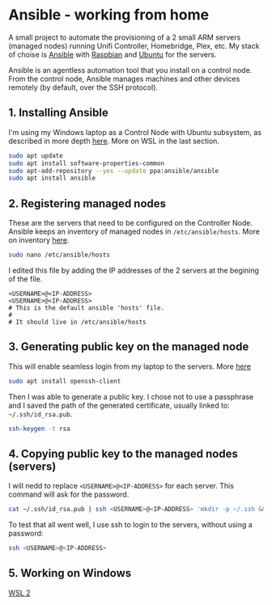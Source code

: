 # Ansible - working from home

A small project to automate the provisioning of a 2 small ARM servers (managed nodes) running Unifi Controller, Homebridge, Plex, etc.
My stack of choise is [Ansible](https://docs.ansible.com/ansible/latest/) with [Raspbian](https://github.com/homebridge/homebridge-raspbian-image/wiki/Getting-Started) and [Ubuntu](https://wiki.odroid.com/odroid-xu4/os_images/linux/ubuntu_5.4/ubuntu_5.4) for the servers.

Ansible is an agentless automation tool that you install on a control node. From the control node, Ansible manages machines and other devices remotely (by default, over the SSH protocol).

## 1. Installing Ansible

I'm using my Windows laptop as a Control Node with Ubuntu subsystem, as described in more depth [here](https://docs.ansible.com/ansible/latest/installation_guide/intro_installation.html#installing-ansible-on-ubuntu). More on WSL in the last section.

```bash
sudo apt update
sudo apt install software-properties-common
sudo apt-add-repository --yes --update ppa:ansible/ansible
sudo apt install ansible
```

## 2. Registering managed nodes

These are the servers that need to be configured on the Controller Node. Ansible keeps an inventory of managed nodes in `/etc/ansible/hosts`. More on inventory [here](https://docs.ansible.com/ansible/latest/user_guide/intro_inventory.html#inventory).

```bash
sudo nano /etc/ansible/hosts
```

I edited this file by adding the IP addresses of the 2 servers at the begining of the file.

```
<USERNAME>@<IP-ADDRESS>
<USERNAME>@<IP-ADDRESS>
# This is the default ansible 'hosts' file.
#
# It should live in /etc/ansible/hosts
```

## 3. Generating public key on the managed node

This will enable seamless login from my laptop to the servers. More [here](https://ubuntu.com/tutorials/ssh-keygen-on-windows#3-key-generation-with-ubuntu-on-wsl)

```bash
sudo apt install openssh-client
```

Then I was able to generate a public key. I chose not to use a passphrase and I saved the path of the generated certificate, usually linked to: `~/.ssh/id_rsa.pub`.

```bash
ssh-keygen -t rsa
```

## 4. Copying public key to the managed nodes (servers)

 I will nedd to replace ``<USERNAME>@<IP-ADDRESS>`` for each server. This command will ask for the password.

```bash
cat ~/.ssh/id_rsa.pub | ssh <USERNAME>@<IP-ADDRESS> 'mkdir -p ~/.ssh && cat >> ~/.ssh/authorized_keys'
```

To test that all went well, I use ssh to login to the servers, without using a password:

```bash
ssh <USERNAME>@<IP-ADDRESS>
```

## 5. Working on Windows

[WSL 2](https://aka.ms/wsl)
